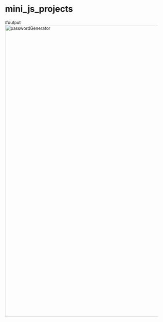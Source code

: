 # mini_js_projects

#output
<img width="960" alt="passwordGenerator" src="https://github.com/vikashmandal/mini_js_projects/assets/86281221/52065492-d663-4b86-af5a-4a33bcc00a34">
